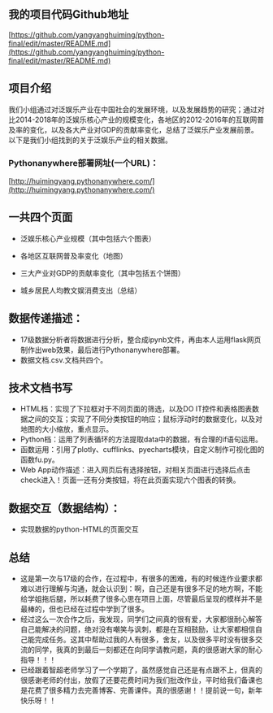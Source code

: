 
## 我的项目代码Github地址
[https://github.com/yangyanghuiming/python-final/edit/master/README.md](https://github.com/yangyanghuiming/python-final/edit/master/README.md)

## 项目介绍
我们小组通过对泛娱乐产业在中国社会的发展环境，以及发展趋势的研究；通过对比2014-2018年的泛娱乐核心产业的规模变化，各地区的2012-2016年的互联网普及率的变化，以及各大产业对GDP的贡献率变化，总结了泛娱乐产业发展前景。以下是我们小组找到的关于泛娱乐产业的相关数据。

### Pythonanywhere部署网址(一个URL)：
[http://huimingyang.pythonanywhere.com/](http://huimingyang.pythonanywhere.com/)

## 一共四个页面

* 泛娱乐核心产业规模（其中包括六个图表）

* 各地区互联网普及率变化（地图）

* 三大产业对GDP的贡献率变化（其中包括五个饼图）

* 城乡居民人均教文娱消费支出（总结）
 
## 数据传递描述：
- 17级数据分析者将数据进行分析，整合成ipynb文件，再由本人运用flask网页制作出web效果，最后进行Pythonanywhere部署。
- 数据文档.csv.文档共四个。

## 技术文档书写
* HTML档：实现了下拉框对于不同页面的筛选，以及DO IT控件和表格图表数据之间的交互；实现了不同分类按钮的响应；鼠标浮动时的数据变化，以及对地图的大小缩放，重点显示。
* Python档：运用了列表循环的方法提取data中的数据，有合理的if语句运用。
* 函数运用：引用了plotly、cufflinks、pyecharts模块，自定义制作可视化图的函数fu.py。
* Web App动作描述：进入网页后有选择按钮，对相关页面进行选择后点击check进入！页面一还有分类按钮，将在此页面实现六个图表的转换。

## 数据交互（数据结构）：
- 实现数据的python-HTML的页面交互

## 总结
* 这是第一次与17级的合作，在过程中，有很多的困难，有的时候连作业要求都难以进行理解与沟通，就会认识到：啊，自己还是有很多不足的地方啊，不能给学姐拖后腿，所以耗费了很多心思在项目上面，尽管最后呈现的模样并不是最棒的，但也已经在过程中学到了很多。
* 经过这么一次合作之后，我发现，同学们之间真的很有爱，大家都很耐心解答自己能解决的问题，绝对没有嘲笑与讽刺，都是在互相鼓励，让大家都相信自己能完成任务。这其中帮助过我的人有很多，舍友，以及很多平时没有很多交流的同学，我真的到最后一刻都还在向同学请教问题，真的很感谢大家的耐心指导！！！
* 已经跟着智超老师学习了一个学期了，虽然感觉自己还是有点跟不上，但真的很感谢老师的付出，放假了还要花费时间为我们批改作业，平时给我们备课也是花费了很多精力去完善博客、完善课件。真的很感谢！！提前说一句，新年快乐呀！！
